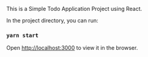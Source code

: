 This is a Simple Todo Application Project using React.

In the project directory, you can run:

### `yarn start`

Open [http://localhost:3000](http://localhost:3000) to view it in the browser.


